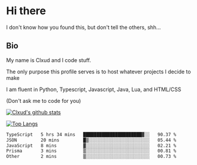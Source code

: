 

# Hi there
I don't know how you found this, but don't tell the others, shh...

## Bio
My name is Clxud and I code stuff.

The only purpose this profile serves is to host whatever projects I decide to make

I am fluent in Python, Typescript, Javascript, Java, Lua, and HTML/CSS



(Don't ask me to code for you)

[![Clxud's github stats](https://github-readme-stats.vercel.app/api?username=cloudwithax&count_private=true&theme=dark&show_icons=true)](https://github.com/anuraghazra/github-readme-stats) 

[![Top Langs](https://github-readme-stats.vercel.app/api/top-langs/?username=cloudwithax&theme=dark)](https://github.com/anuraghazra/github-readme-stats)

<!--START_SECTION:waka-->

```txt
TypeScript   5 hrs 34 mins   ██████████████████████▓░░   90.37 %
JSON         20 mins         █▒░░░░░░░░░░░░░░░░░░░░░░░   05.44 %
JavaScript   8 mins          ▓░░░░░░░░░░░░░░░░░░░░░░░░   02.21 %
Prisma       3 mins          ▒░░░░░░░░░░░░░░░░░░░░░░░░   00.81 %
Other        2 mins          ▒░░░░░░░░░░░░░░░░░░░░░░░░   00.73 %
```

<!--END_SECTION:waka-->







